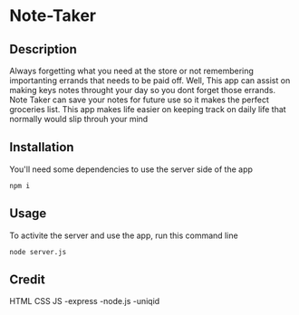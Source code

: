 # Note-Taker

## Description

Always forgetting what you need at the store or not remembering importanting errands that needs to be paid off. Well, This app can assist on making keys notes throught your day so you dont forget those errands. Note Taker can save your notes for future use so it makes the perfect groceries list. This app makes life easier on keeping track on daily life that normally would slip throuh your mind

## Installation

You'll need some dependencies to use the server side of the app

````
npm i
````

## Usage

To activite the server and use the app, run this command line

````
node server.js
````






## Credit

HTML
CSS
JS
-express
-node.js
-uniqid